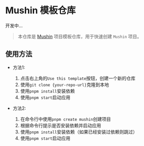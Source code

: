 # Mushin 模板仓库
开发中...
> 本仓库是 [Mushin](https://github.com/mushinjs/mushin) 项目模板仓库，用于快速创建 `Mushin` 项目。

## 使用方法
- 方法1:
  1. 点击右上角的`Use this template`按钮，创建一个新的仓库
  2. 使用`git clone {your-repo-url}`克隆到本地
  3. 使用`pnpm install`安装依赖
  4. 使用`pnpm start`启动应用

- 方法2:
  1. 在命令行中使用`pnpm create mushin`创建项目
  2. 根据命令行提示是否安装依赖并启动应用
  3. 使用`pnpm install`安装依赖（如果已经安装过依赖则跳过）
  4. 使用`pnpm start`启动应用
